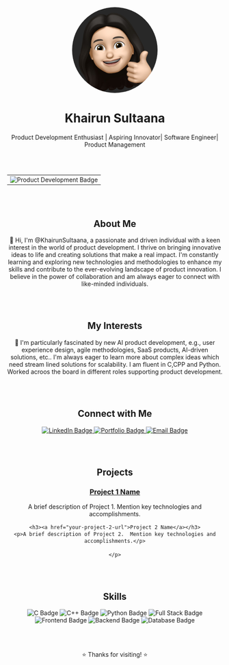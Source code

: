 <div align="center">

  <br />
  <br />

  <a href="https://github.com/KhairunSultaana">
    <img src="image.jpg" alt="Profile Picture" width="200" style="border-radius: 50%;" />  </a>

  <h1>Khairun Sultaana</h1>

  <p>Product Development Enthusiast | Aspiring Innovator| Software Engineer| Product Management</p>

  <br />
  <br />

  <table width="80%" align="center">
    <tr>
      <td align="center">
        <img src="https://img.shields.io/badge/Product%20Development-blue?style=for-the-badge&logo=producthunt" alt="Product Development Badge" />
      </td>
    </tr>
  </table>


  <br />
  <br />

  <h2>About Me</h2>

  <p>
    👋 Hi, I'm @KhairunSultaana, a passionate and driven individual with a keen interest in the world of product development. I thrive on bringing innovative ideas to life and creating solutions that make a real impact.  I'm constantly learning and exploring new technologies and methodologies to enhance my skills and contribute to the ever-evolving landscape of product innovation.  I believe in the power of collaboration and am always eager to connect with like-minded individuals.
  </p>

  <br />
  <br />

  <h2>My Interests</h2>

  <p>
    👀 I'm particularly fascinated by new AI product development, e.g., user experience design, agile methodologies, SaaS products, AI-driven solutions, etc..  I'm always eager to learn more about complex ideas which need stream lined solutions for scalability. I am fluent in C,CPP and Python. Worked acroos the board in different roles supporting product development.
  </p>

  <br />
  <br />

  <h2>Connect with Me</h2>

  <p>
    <a href="https://www.linkedin.com/in/khairun-sultaana-shaik-499445229/" target="_blank">
      <img src="https://img.shields.io/badge/LinkedIn-blue?style=for-the-badge&logo=linkedin&logoColor=white" alt="LinkedIn Badge" />
    </a>
    <a href="khairunsultaana.github.io" target="_blank">
      <img src="https://img.shields.io/badge/Portfolio-blue?style=for-the-badge&logo=globe" alt="Portfolio Badge" />
    </a>
    <a href="khairunsultaana@gmail.com" target="_blank">
      <img src="https://img.shields.io/badge/Email-blue?style=for-the-badge&logo=mail&logoColor=white" alt="Email Badge" />
    </a>
  </p>

  <br />
  <br />

  <h2>Projects</h2>

  <p>
    <h3><a href="your-project-1-url">Project 1 Name</a></h3>
    <p>A brief description of Project 1.  Mention key technologies and accomplishments.</p>

    <h3><a href="your-project-2-url">Project 2 Name</a></h3>
    <p>A brief description of Project 2.  Mention key technologies and accomplishments.</p>

    </p>

  <br />
  <br />

  <h2>Skills</h2>

  <p>
    <img src="https://img.shields.io/badge/C-blue?style=for-the-badge&logo=c&logoColor=white" alt="C Badge" />
    <img src="https://img.shields.io/badge/C++-blue?style=for-the-badge&logo=cplusplus&logoColor=white" alt="C++ Badge" />
    <img src="https://img.shields.io/badge/Python-blue?style=for-the-badge&logo=python" alt="Python Badge" />
    <img src="https://img.shields.io/badge/Full%20Stack-blue?style=for-the-badge" alt="Full Stack Badge" />
    <img src="https://img.shields.io/badge/Frontend-yellow?style=for-the-badge&logo=react&logoColor=white" alt="Frontend Badge" />
    <img src="https://img.shields.io/badge/Backend-green?style=for-the-badge&logo=nodejs&logoColor=white" alt="Backend Badge" />
    <img src="https://img.shields.io/badge/Database-red?style=for-the-badge&logo=postgresql&logoColor=white" alt="Database Badge" />
    </p>

  <br />
  <br />

  <p align="center">
    ⭐️ Thanks for visiting! ⭐️
  </p>

  <br />
  <br />

</div>
